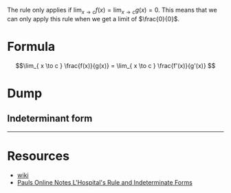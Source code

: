 The rule only applies if $\displaystyle \lim_{ x \to c } f(x) = \lim_{ x \to c } g(x) = 0$. This means that we can only apply this rule when we get a limit of $\frac{0}{0}$.
# Formula

$$\lim_{ x \to c } \frac{f(x)}{g(x)} = \lim_{ x \to c } \frac{f'(x)}{g'(x)} $$




# Dump 


## Indeterminant form 




---
# Resources 

- [wiki](https://en.wikipedia.org/wiki/L%27H%C3%B4pital%27s_rule)
- [Pauls Online Notes L'Hospital's Rule and Indeterminate Forms](https://tutorial.math.lamar.edu/classes/calci/lhospitalsrule.aspx)

